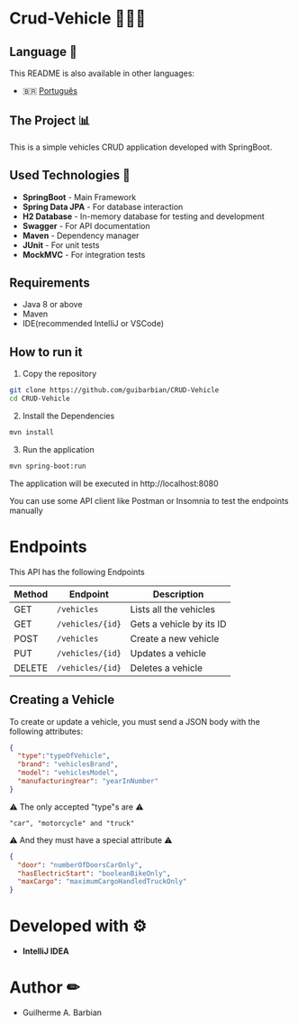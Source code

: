 
# Crud-Vehicle 🚗🚕🚙

## Language 📄

This README is also available in other languages:
- 🇧🇷 [Português](README.md)

## The Project 📊

This is a simple vehicles CRUD application developed with SpringBoot.

## Used Technologies 🧭

- **SpringBoot** - Main Framework
- **Spring Data JPA** - For database interaction
- **H2 Database** - In-memory database for testing and development
- **Swagger** - For API documentation
- **Maven** - Dependency manager
- **JUnit** - For unit tests
- **MockMVC** - For integration tests

## Requirements

- Java 8 or above
- Maven
- IDE(recommended IntelliJ or VSCode)

## How to run it

1. Copy the repository
```bash
git clone https://github.com/guibarbian/CRUD-Vehicle
cd CRUD-Vehicle
```
2. Install the Dependencies
```bash
mvn install
```
3. Run the application
```bash
mvn spring-boot:run
```
The application will be executed in http://localhost:8080

You can use some API client like Postman or Insomnia to test the endpoints manually

# Endpoints

This API has the following Endpoints

| Method | Endpoint         | Description              |
|--------|------------------|--------------------------|
| GET    | `/vehicles`      | Lists all the vehicles   |
| GET    | `/vehicles/{id}` | Gets a vehicle by its ID |
| POST   | `/vehicles`      | Create a new vehicle     |
| PUT    | `/vehicles/{id}` | Updates a vehicle        |
| DELETE | `/vehicles/{id}` | Deletes a vehicle        |

## Creating a Vehicle

To create or update a vehicle, you must send a JSON body with the following attributes:
```json
{
  "type":"typeOfVehicle",
  "brand": "vehiclesBrand",
  "model": "vehiclesModel",
  "manufacturingYear": "yearInNumber"
}
```

⚠️ The only accepted "type"s are ⚠️
```
"car", "motorcycle" and "truck"
```

⚠️ And they must have a special attribute ⚠️

````json
{
  "door": "numberOfDoorsCarOnly",
  "hasElectricStart": "booleanBikeOnly",
  "maxCargo": "maximumCargoHandledTruckOnly"
}
````

# Developed with ⚙

- **IntelliJ IDEA**

# Author ✏

- Guilherme A. Barbian 


